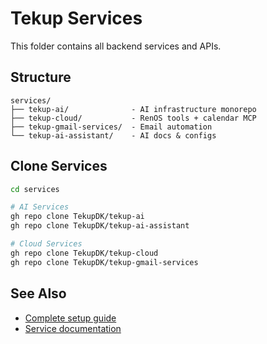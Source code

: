 # Tekup Services

This folder contains all backend services and APIs.

## Structure

```
services/
├── tekup-ai/              - AI infrastructure monorepo
├── tekup-cloud/           - RenOS tools + calendar MCP
├── tekup-gmail-services/  - Email automation
└── tekup-ai-assistant/    - AI docs & configs
```

## Clone Services

```bash
cd services

# AI Services
gh repo clone TekupDK/tekup-ai
gh repo clone TekupDK/tekup-ai-assistant

# Cloud Services
gh repo clone TekupDK/tekup-cloud
gh repo clone TekupDK/tekup-gmail-services
```

## See Also

- [Complete setup guide](../README_PC2_QUICK_START.md)
- [Service documentation](../docs/)
